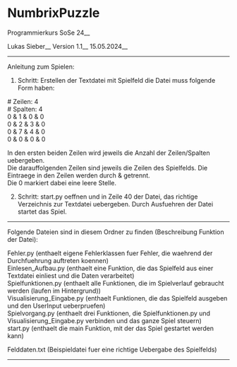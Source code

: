 # NumbrixPuzzle
Programmierkurs SoSe 24__

Lukas Sieber__
Version 1.1__
15.05.2024__

-----------------------------------------------------------------------------------------------------------
Anleitung zum Spielen:

1. Schritt: Erstellen der Textdatei mit Spielfeld die Datei muss folgende Form haben:

\# Zeilen: 4 <br/>
\# Spalten: 4<br/>
 0 & 1 & 0 & 0<br/>
 0 & 2 & 3 & 0<br/>
 0 & 7 & 4 & 0<br/>
 0 & 0 & 0 & 0<br/>

In den ersten beiden Zeilen wird jeweils die Anzahl der Zeilen/Spalten uebergeben.<br/>
Die darauffolgenden Zeilen sind jeweils die Zeilen des Spielfelds. Die Eintraege in den Zeilen werden durch & getrennt.<br/>
Die 0 markiert dabei eine leere Stelle. <br/>

2. Schritt: start.py oeffnen und in Zeile 40 der Datei, das richtige Verzeichnis zur Textdatei uebergeben. Durch Ausfuehren der Datei startet das Spiel.<br/>

-----------------------------------------------------------------------------------------------------------
Folgende Dateien sind in diesem Ordner zu finden (Beschreibung Funktion der Datei):

Fehler.py (enthaelt eigene Fehlerklassen fuer Fehler, die waehrend der Durchfuehrung auftreten koennen)<br/>
Einlesen_Aufbau.py (enthaelt eine Funktion, die das Spielfeld aus einer Textdatei einliest und die Daten verarbeitet)<br/>
Spielfunktionen.py (enthaelt alle Funktionen, die im Spielverlauf gebraucht werden (laufen im Hintergrund))<br/>
Visualisierung_Eingabe.py (enthaelt Funktionen, die das Spielfeld ausgeben und den UserInput ueberpruefen)<br/>
Spielvorgang.py (enthaelt drei Funktionen, die Spielfunktionen.py und Visualisierung_Eingabe.py verbinden und das ganze Spiel steuern)<br/>
start.py (enthaelt die main Funktion, mit der das Spiel gestartet werden kann)<br/>

Felddaten.txt (Beispieldatei fuer eine richtige Uebergabe des Spielfelds)<br/>

-----------------------------------------------------------------------------------------------------------
